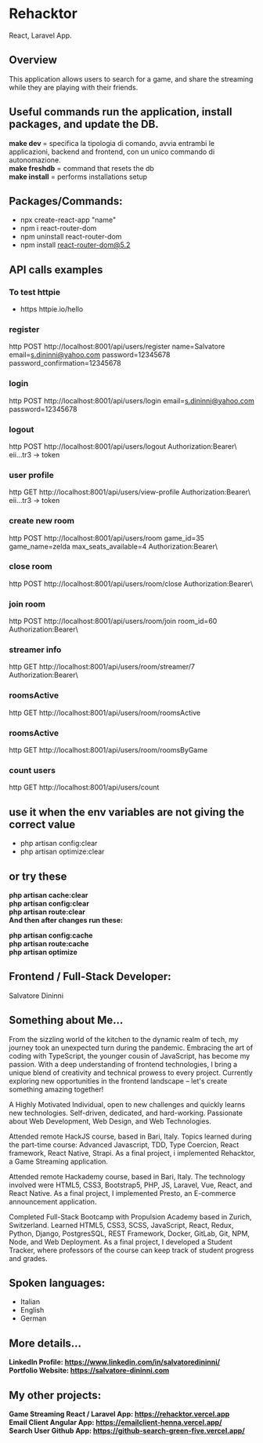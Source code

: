# Rehacktor
React, Laravel App.

## Overview
This application allows users to search for a game, and share the streaming while they are playing with their friends.

## Useful commands run the application, install packages, and update the DB.
<strong>make dev </strong> = specifica la tipologia di comando, avvia entrambi le applicazioni, backend and frontend, con un unico commando di autonomazione.
<br>
<strong>make freshdb</strong> = command that resets the db
<br>
<strong>make install</strong> = performs installations setup

## Packages/Commands:
- npx create-react-app "name"
- npm i react-router-dom
- npm uninstall react-router-dom
- npm install react-router-dom@5.2

## API calls examples
### To test httpie
- https httpie.io/hello

### register 
http POST http://localhost:8001/api/users/register name=Salvatore email=s.dininni@yahoo.com password=12345678 password_confirmation=12345678

### login 

http POST http://localhost:8001/api/users/login email=s.dininni@yahoo.com password=12345678

### logout

http POST http://localhost:8001/api/users/logout Authorization:Bearer\ eii...tr3    -> token

### user profile 

http GET http://localhost:8001/api/users/view-profile Authorization:Bearer\ eii...tr3    -> token

### create new room 

http POST http://localhost:8001/api/users/room game_id=35 game_name=zelda max_seats_available=4 Authorization:Bearer\ 

### close room 
http POST http://localhost:8001/api/users/room/close Authorization:Bearer\

### join room 
http POST http://localhost:8001/api/users/room/join room_id=60 Authorization:Bearer\

### streamer info
http GET http://localhost:8001/api/users/room/streamer/7 Authorization:Bearer\

### roomsActive 
http GET http://localhost:8001/api/users/room/roomsActive

### roomsActive 
http GET http://localhost:8001/api/users/room/roomsByGame

### count users
http GET http://localhost:8001/api/users/count

## use it when the env variables are not giving the correct value
- php artisan config:clear
- php artisan optimize:clear

## or try these
<strong>php artisan cache:clear</strong><br>
<strong>php artisan config:clear</strong><br>
<strong>php artisan route:clear</strong><br>
<strong>And then after changes run these:</strong><br>

<strong>php artisan config:cache</strong><br>
<strong>php artisan route:cache</strong><br>
<strong>php artisan optimize</strong><br>

## Frontend / Full-Stack Developer: 
Salvatore Dininni

## Something about Me...
From the sizzling world of the kitchen to the dynamic realm of tech, my journey took an unexpected turn during the pandemic. Embracing the art of coding with TypeScript, the younger cousin of JavaScript, has become my passion. With a deep understanding of frontend technologies, I bring a unique blend of creativity and technical prowess to every project. Currently exploring new opportunities in the frontend landscape – let's create something amazing together!

<p>A Highly Motivated Individual, open to new challenges and quickly learns new technologies. Self-driven, dedicated, and hard-working. Passionate about Web Development, Web Design, and Web Technologies.</p>

<p>
Attended remote HackJS course, based in Bari, Italy. Topics learned during the part-time course: Advanced Javascript, TDD, Type Coercion, React framework, React Native, Strapi. As a final project, i implemented Rehacktor, a Game Streaming application.
</p>

<p>
Attended remote Hackademy course, based in Bari, Italy. The technology involved were HTML5, CSS3, Bootstrap5, PHP, JS, Laravel, Vue, React, and React Native. As a final project, I implemented Presto, an E-commerce announcement application.
</p>

<p>
Completed Full-Stack Bootcamp with Propulsion Academy based in Zurich, Switzerland. Learned HTML5, CSS3, SCSS, JavaScript, React, Redux, Python, Django, PostgresSQL, REST Framework, Docker, GitLab, Git, NPM, Node, and Web Deployment. As a final project, I developed a Student Tracker, where professors of the course can keep track of student progress and grades. 
</p>

## Spoken languages: 
- Italian 
- English 
- German

## More details...
<b>LinkedIn Profile: <a href="https://www.linkedin.com/in/salvatoredininni/" >https://www.linkedin.com/in/salvatoredininni/ </a></b>
<br>
<b>Portfolio Website: <a href="https://www.salvatore-dininni.com" >https://salvatore-dininni.com</a></b> 

## My other projects:
<b>Game Streaming React / Laravel App: <a href="https://rehacktor.vercel.app/" >https://rehacktor.vercel.app</a></b> 
<br>
<b>Email Client Angular App: <a href="https://emailclient-henna.vercel.app" >https://emailclient-henna.vercel.app/</a></b> 
<br>
<b>Search User Github App: <a href="https://github-search-green-five.vercel.app/">https://github-search-green-five.vercel.app/</a></b>




